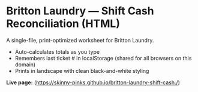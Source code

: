 # Britton Laundry — Shift Cash Reconciliation (HTML)

A single-file, print-optimized worksheet for Britton Laundry. 
- Auto-calculates totals as you type
- Remembers last ticket # in localStorage (shared for all browsers on this domain)
- Prints in landscape with clean black-and-white styling

**Live page:** (https://skinny-pinks.github.io/britton-laundry-shift-cash./)
